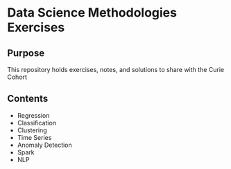 # Data Science Methodologies Exercises

## Purpose
This repository holds exercises, notes, and solutions to share with the Curie Cohort


## Contents
- Regression
- Classification
- Clustering
- Time Series
- Anomaly Detection
- Spark
- NLP
